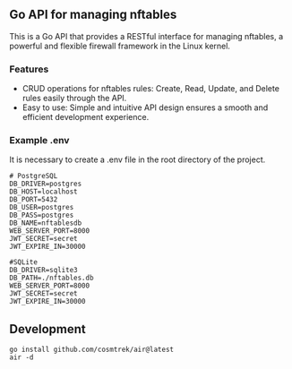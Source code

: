 ## Go API for managing nftables
This is a Go API that provides a RESTful interface for managing nftables, a powerful and flexible firewall framework in the Linux kernel.

### Features
- CRUD operations for nftables rules: Create, Read, Update, and Delete rules easily through the API.
- Easy to use: Simple and intuitive API design ensures a smooth and efficient development experience.

### Example .env
It is necessary to create a .env file in the root directory of the project.
```
# PostgreSQL
DB_DRIVER=postgres
DB_HOST=localhost
DB_PORT=5432
DB_USER=postgres
DB_PASS=postgres
DB_NAME=nftablesdb
WEB_SERVER_PORT=8000
JWT_SECRET=secret
JWT_EXPIRE_IN=30000

#SQLite
DB_DRIVER=sqlite3
DB_PATH=./nftables.db 
WEB_SERVER_PORT=8000
JWT_SECRET=secret
JWT_EXPIRE_IN=30000

```

## Development 
```
go install github.com/cosmtrek/air@latest 
air -d
```